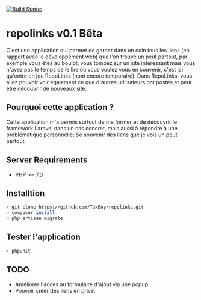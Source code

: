 [![Build Status](https://travis-ci.org/TuxBoy/repolinks.svg?branch=master)](https://travis-ci.org/TuxBoy/repolinks)

# repolinks v0.1 Bêta
C'est une application qui permet de garder dans un coin tous les liens (en rapport avec le développement web) que l'on trouve un peut partout, par exemple vous êtes au boulot, vous tombez sur un site intéressant mais vous n'avez pas le temps de le lire ou vous voulez vous en souvenir, c'est ici qu'entre en jeu RepoLinks (nom encore temporaire).
Dans RepoLinks, vous allez pouvoir voir également ce que d'autres utilisateurs ont postés et peut être découvrir de nouveaux site.

## Pourquoi cette application ?

Cette application m'a permis surtout de me former et de découvrir le framework Laravel dans un cas concret, mais aussi à répondre à une problématique personnelle; Se souvenir des liens que je vois un peut partout.

## Server Requirements

* PHP >= 7.0

## Installtion

```bash
> git clone https://github.com/TuxBoy/repolinks.git
> composer install
> php artisan migrate
```

## Tester l'application

```bash
> phpunit
```

## TODO

* Améliorer l'accès au formulaire d'ajout via une popup.
* Pouvoir créer des liens en privé.
